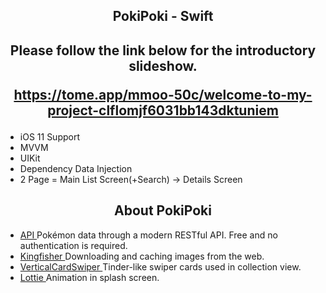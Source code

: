 <h2 align="center">
PokiPoki - Swift </a> 
</h2>

<h2 align="center">
  Please follow the link below for the introductory slideshow.
  
https://tome.app/mmoo-50c/welcome-to-my-project-clflomjf6031bb143dktuniem </a>
</h2>



- iOS 11 Support
- MVVM
- UIKit
- Dependency Data Injection
- 2 Page =  Main List Screen(+Search)  -> Details Screen 
<h2 align="center">
About PokiPoki </a> 
</h2>

- [API ](https://pokeapi.co) Pokémon data through a modern RESTful API. Free and no authentication is required.
- [Kingfisher ](https://github.com/onevcat/Kingfisher) Downloading and caching images from the web.
- [VerticalCardSwiper ](https://github.com/JoniVR/VerticalCardSwiper) Tinder-like swiper cards used in collection view.
- [Lottie ](https://github.com/airbnb/lottie-ios) Animation in splash screen.


